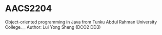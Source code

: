 # AACS2204
Object-oriented programming in Java from Tunku Abdul Rahman University College.__
Author: Lui Yong Sheng (DCO2 DD3)